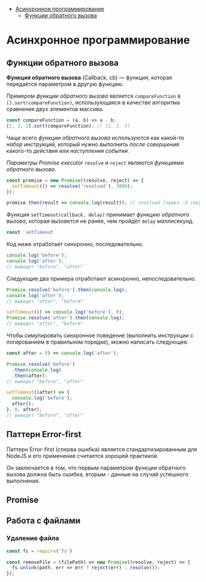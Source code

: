 - [Асинхронное программирование](#асинхронное-программирование)
  - [Функции обратного вызова](#функции-обратного-вызова)
  
# Асинхронное программирование

## Функции обратного вызова

**Функция обратного вызова** (Callback, cb) — функция, которая передаётся параметром в другую функцию. 

Примером *функции обратного вызова* является `compareFunction` в `[].sort(compareFunction)`, использующаяся в качестве алгоритма сравнения двух элементов массива.
```js
const compareFunction = (a, b) => a - b;
[1, 3, 2].sort(compareFunction); // [1, 2, 3]
```

Чаще всего *функции обратного вызова* используются как какой-то *набор инструкций*, который нужно *выполнить после совершения* какого-то *действия* или *наступления события*.

*Параметры Promise executor* `resolve` и `reject` являются *функциями обратного вызова*.
```js
const promise = new Promise((resolve, reject) => {
  setTimeout(() => resolve('resolved'), 3000);
});

promise.then(result => console.log(result)); // resolved (через ~3 секунды)
```
Функция `setTimeout(callback, delay)` принимает *функцию обратного вызова*, которая вызовется не ранее, чем пройдёт `delay` миллисекунд.
```js
const `setTimeout`
```

Код ниже отработает синхронно, последовательно.
```js
console.log('before');
console.log('after');
// выведет "before", "after"
```
Следующие два примера отработают асинхронно, непоследовательно.
```js
Promise.resolve('before').then(console.log);
console.log('after');
// выведет "after", "before"
```
```js
setTimeout(() => console.log('before'), 0);
Promise.resolve('after').then(console.log);
// выведет "after", "before"
```
Чтобы симулировать синхронное поведение (выполнить инструкции с логированием в правильном порядке), можно написать следующее.
```js
const after = () => console.log('after');

Promise.resolve('before')
  .then(console.log)
  .then(after);
// выведет "before", "after"

setTimeout((after) => {
  console.log('before');
  after();
}, 0, after);
// выведет "before", "after"
```

## Паттерн Error-first

Паттерн Error-first (сперва ошибка) является стандартизированным для NodeJS и его применение считается хорошей практикой.

Он заключается в том, что первым параметром функции обратного вызова должна быть ошибка, вторым - данные на случай успешного выполнения.

## Promise


## Работа с файлами

### Удаление файла

```js
const fs = require('fs')

const removeFile = (filePath) => new Promise((resolve, reject) => {
  fs.unlink(path, err => err ? reject(err) : resolve());
});
```
